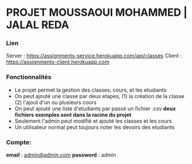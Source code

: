 # PROJET MOUSSAOUI MOHAMMED | JALAL REDA

### Lien
Server : 
https://assignments-service.herokuapp.com/api/classes
Client :
https://assignments-client.herokuapp.com

### Fonctionnalités 
* Le projet permet la gestion des classes, cours, et les etudiants
* On peut ajouté une classe par deux etapes, (1) la création de la classe (2) l'ajout d'un ou plusieurs cours
* On peut ajouté une liste d'etudiants par passé un fichier .csv **deux fichiers exemples sont dans la racine du projet**
* Seulement l'admin peut modifié et ajouté les classes et les cours
* Un utilisateur normal peut toujours noter les devoirs des etudiants

### Compte:
**email** : admin@admin.com
**password** : admin
